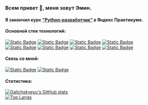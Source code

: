 ### Всем привет 👋, меня зовут Эмин.
#### Я закончил курс ["Python-разработчик"](https://practicum.yandex.ru/profile/backend-developer/) в Яндекс Практикуме.
#### Основной стек технологий:
[![Static Badge](https://img.shields.io/badge/python-FFFF00?style=for-the-badge&logo=python)](https://www.python.org/)
[![Static Badge](https://img.shields.io/badge/django-006400?style=for-the-badge&logo=django)](https://www.djangoproject.com/)
[![Static Badge](https://img.shields.io/badge/github-000000?style=for-the-badge&logo=github)](https://github.com/)
[![Static Badge](https://img.shields.io/badge/sqlite-00BFFF?style=for-the-badge&logo=sqlite)](https://www.sqlite.org/)
[![Static Badge](https://img.shields.io/badge/postgresql-FF4500?style=for-the-badge&logo=postgresql)](https://www.postgresql.org/)
[![Static Badge](https://img.shields.io/badge/nginx-228B22?style=for-the-badge&logo=nginx)](https://nginx.org/)
[![Static Badge](https://img.shields.io/badge/gunicorn-FF69B4?style=for-the-badge&logo=gunicorn)](https://gunicorn.org/)
[![Static Badge](https://img.shields.io/badge/docker-00008B?style=for-the-badge&logo=docker)](https://www.docker.com/)
#### Связь со мной:
[![Static Badge](https://img.shields.io/badge/vk-blue?style=for-the-badge&logo=vk)](https://vk.com/galichskyeyu)
[![Static Badge](https://img.shields.io/badge/telegram-white?style=for-the-badge&logo=telegram)](https://t.me/Galichskyeyu)
#### Статистика:
[![Galichskyeyu's GitHub stats](https://github-readme-stats.vercel.app/api?username=galichskyeyu&show_icons=true&theme=dark)]()
<br>
[![Top Langs](https://github-readme-stats.vercel.app/api/top-langs/?username=galichskyeyu&layout=compact&show_icons=true&theme=dark)]()
